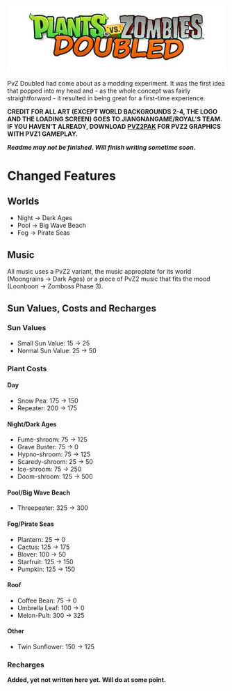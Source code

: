 <p align="center"><img alt="Doubled Logo" src="https://raw.githubusercontent.com/coineomod/pvzdoubled/main/images/PvZ_Logo.png"/></p>
PvZ Doubled had come about as a modding experiment. It was the first idea that popped into my head and - as the whole concept was fairly straightforward - it resulted in being great for a first-time experience.

**CREDIT FOR ALL ART (EXCEPT WORLD BACKGROUNDS 2-4, THE LOGO AND THE LOADING SCREEN) GOES TO JIANGNANGAME/ROYAL'S TEAM. IF YOU HAVEN'T ALREADY, DOWNLOAD [PVZ2PAK](https://github.com/jiangnangame/PVZ2PAK) FOR PVZ2 GRAPHICS WITH PVZ1 GAMEPLAY.**

***Readme may not be finished. Will finish writing sometime soon.***

# Changed Features
## Worlds
- Night -> Dark Ages
- Pool -> Big Wave Beach
- Fog -> Pirate Seas
## Music
All music uses a PvZ2 variant, the music appropiate for its world (Moongrains -> Dark Ages) or a piece of PvZ2 music that fits the mood (Loonboon -> Zomboss Phase 3).
## Sun Values, Costs and Recharges
### Sun Values
- Small Sun Value: 15 -> 25
- Normal Sun Value: 25 -> 50
### Plant Costs
#### Day
- Snow Pea: 175 -> 150
- Repeater: 200 -> 175
#### Night/Dark Ages
- Fume-shroom: 75 -> 125
- Grave Buster: 75 -> 0
- Hypno-shroom: 75 -> 125
- Scaredy-shroom: 25 -> 50
- Ice-shroom: 75 -> 250
- Doom-shroom: 125 -> 500
#### Pool/Big Wave Beach
- Threepeater: 325 -> 300
#### Fog/Pirate Seas
- Plantern: 25 -> 0
- Cactus: 125 -> 175
- Blover: 100 -> 50
- Starfruit: 125 -> 150
- Pumpkin: 125 -> 150
#### Roof
- Coffee Bean: 75 -> 0
- Umbrella Leaf: 100 -> 0
- Melon-Pult: 300 -> 325
#### Other
- Twin Sunflower: 150 -> 125
### Recharges
**Added, yet not written here yet. Will do at some point.**
